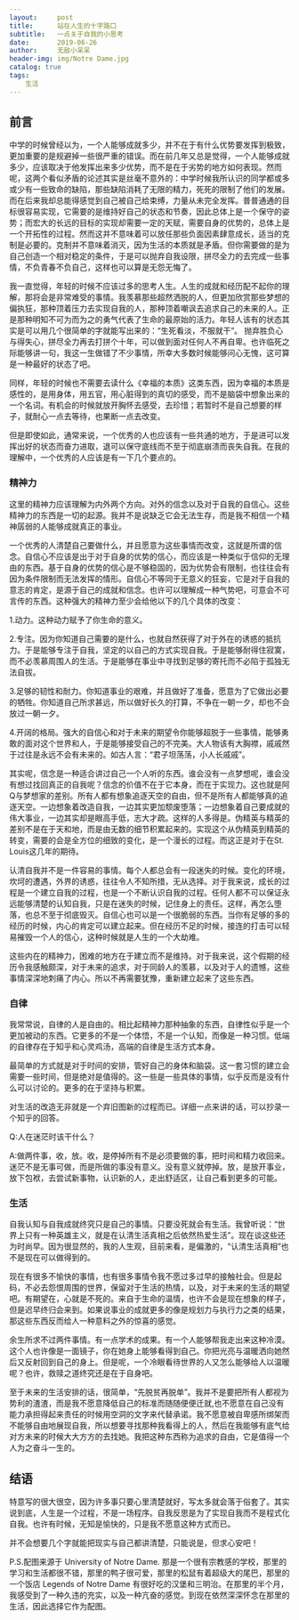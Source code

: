```yaml
---
layout:     post
title:      站在人生的十字路口
subtitle:   一点关于自我的小思考
date:       2019-06-26
author:     无敌小呆呆
header-img: img/Notre Dame.jpg
catalog: true
tags:
    生活
---
```


## 前言
中学的时候曾经以为，一个人能够成就多少，并不在于有什么优势要发挥到极致，更加重要的是规避掉一些很严重的错误。而在前几年又总是觉得，一个人能够成就多少，应该取决于他发挥出来多少优势，而不是在于劣势的地方如何表现。然而呢，这两个看似矛盾的论述其实是丝毫不意外的：中学时候我所认识的同学都或多或少有一些致命的缺陷，那些缺陷消耗了无限的精力，死死的限制了他们的发展。而在后来我却总能得感觉到自己被自己给束缚，力量从未完全发挥。普普通通的目标很容易实现，它需要的是维持好自己的状态和节奏，因此总体上是一个保守的姿势；而宏大的长远的目标的实现却需要一定的天赋，需要自身的优势的，总体上是一个开拓性的过程。然而这并不意味着可以放任那些负面因素肆意成长，适当的克制是必要的。克制并不意味着消灭，因为生活的本质就是矛盾。但你需要做的是为自己创造一个相对稳定的条件，于是可以抛弃自我设限，拼尽全力的去完成一些事情，不负青春不负自己，这样也可以算是无怨无悔了。

我一直觉得，年轻的时候不应该过多的思考人生。人生的成就和经历配不起你的理解，那将会是非常难受的事情。我羡慕那些超然洒脱的人，但更加欣赏那些梦想的偏执狂，那种顶着压力去实现自我的人，那种顶着嘲讽去追求自己的未来的人。正是那种明知不可为而为之的勇气代表了生命的最原始的活力。年轻人该有的状态其实是可以用几个很简单的字就能写出来的：“生死看淡，不服就干”。 抛弃胜负心与得失心，拼尽全力再去打拼个十年，可以做到面对任何人不再自卑。也许临死之际能够讲一句，我这一生做错了不少事情，所幸大多数时候能够问心无愧，这可算是一种最好的状态了吧。

同样，年轻的时候也不需要去读什么《幸福的本质》这类东西，因为幸福的本质是感性的，是用身体，用五官，用心脏得到的真切的感受，而不是脑袋中想象出来的一个名词。有机会的时候就放开胸怀去感受，去珍惜；若暂时不是自己想要的样子，就耐心一点去等待，也果断一点去改变。


但是即使如此，通常来说，一个优秀的人也应该有一些共通的地方，于是进可以发挥出好的状态而奋力进取，退可以保守底线而不至于彻底崩溃而丧失自我。在我的理解中，一个优秀的人应该是有一下几个要点的。

### 精神力
这里的精神力应该理解为内外两个方向。对外的信念以及对于自我的自信心。这些精神力的东西是一切的起源。我并不是说缺乏它会无法生存，而是我不相信一个精神孱弱的人能够成就真正的事业。

一个优秀的人清楚自己要做什么，并且愿意为这些事情而改变，这就是所谓的信念。自信心不应该是出于对于自身的优势的信心，而应该是一种类似于信仰的无理由的东西。基于自身的优势的信心是不够稳固的，因为优势会有限制，也往往会有因为条件限制而无法发挥的情形。自信心不等同于无意义的狂妄，它是对于自我的意志的肯定，是源于自己的成就和信念。也许可以理解成一种气势吧，可意会不可言传的东西。这种强大的精神力至少会给他以下的几个具体的改变：

1.动力。这种动力赋予了你生命的意义。

2.专注。因为你知道自己需要的是什么，也就自然获得了对于外在的诱惑的抵抗力。于是能够专注于自我，坚定的以自己的方式实现自我。于是能够耐得住寂寞，而不必羡慕周围人的生活。于是能够在事业中寻找到足够的寄托而不必陷于孤独无法自拔。

3.足够的韧性和耐力。你知道事业的艰难，并且做好了准备，愿意为了它做出必要的牺牲。你知道自己所求甚远，所以做好长久的打算，不争在一朝一夕，却也不会放过一朝一夕。

4.开阔的格局。强大的自信心和对于未来的期望令你能够超脱于一些事情，能够勇敢的面对这个世界和人，于是能够接受自己的不完美。大人物该有大胸襟，戚戚然于过往是永远不会有未来的。如古人言：“君子坦荡荡，小人长戚戚”。


其实呢，信念是一种适合讲过自己一个人听的东西。谁会没有一点梦想呢，谁会没有想过找回真正的自我呢？信念的价值不在于它本身，而在于实现力。这也就是阿Q与梦想家的差别。所有人都有想象追逐天空的自由，但不是所有人都能够真的追逐天空。一边想象着改造自我，一边其实更加颓废堕落；一边想象着自己要成就的伟大事业，一边其实却是眼高手低，志大才疏。这样的人多得是。伪精英与精英的差别不是在于天和地，而是由无数的细节积累起来的。实现这个从伪精英到精英的转变，需要的会是全方位的细致的变化，是一个漫长的过程。而这正是对于在St. Louis这几年的期待。

认清自我并不是一件容易的事情。每个人都总会有一段迷失的时候。变化的环境，坎坷的遭遇，外界的诱惑，往往令人不知所措，无从选择。对于我来说，成长的过程是一个建立自我的过程，也是一个不断认识自我的过程。任何人都不可以保证永远能够清楚的认知自我，只是在迷失的时候，记住身上的责任。这样，再怎么堕落，也总不至于彻底毁灭。自信心也可以是一个很脆弱的东西。当你有足够的多的经历的时候，内心的肯定可以建立起来。但在经历不足的时候，接连的打击可以轻易摧毁一个人的信心，这种时候就是人生的一个大劫难。

这些内在的精神力，困难的地方在于建立而不是维持。对于我来说，这个假期的经历令我感触颇深，对于未来的追求，对于同龄人的羡慕，以及对于人的遗憾，这些事情深深地刺痛了内心。所以不再需要犹豫，重新建立起来了这些东西。

### 自律
我常常说，自律的人是自由的。相比起精神力那种抽象的东西，自律性似乎是一个更加被动的东西。它更多的不是一个体悟，不是一个认知，而像是一种习惯。低端的自律存在于知乎和心灵鸡汤，高端的自律是生活方式本身。

最简单的方式就是对于时间的安排，管好自己的身体和脑袋。这一套习惯的建立会需要一些时间，但是绝对是值得的。这一些是一些具体的事情，似乎反而是没有什么可以讨论的。更多的在于坚持与积累。

对生活的改造无非就是一个弃旧图新的过程而已。详细一点来讲的话，可以抄录一个知乎的回答。 

Q:人在迷茫时该干什么？ 

A:做两件事，收，放。收，是停掉所有不是必须要做的事，把时间和精力收回来。迷茫不是无事可做，而是所做的事没有意义。没有意义就停掉。放，是放开事业，放下包袱，去尝试新事物，认识新的人，走出舒适区，让自己看到更多的可能。


### 生活
自我认知与自我成就终究只是自己的事情。只要没死就会有生活。我曾听说：“世界上只有一种英雄主义，就是在认清生活真相之后依然热爱生活”。现在谈这些还为时尚早。因为很显然的，我的人生观，目前来看，是偏激的，“认清生活真相”也不是现在可以做得到的。

现在有很多不愉快的事情，也有很多事情令我不愿过多过早的接触社会。但是起码，不必去怨恨周围的世界，保留对于生活的热情，以及，对于未来的生活的期望吧。有期望在，心就是不死的。来自于生命的温情，也许不会是现在想象的样子，但是迟早终归会来到。如果说事业的成就更多的像是规划力与执行力之类的结果，那这些东西反而给人一种意料之外的惊喜的感觉。

余生所求不过两件事情。有一点学术的成果。有一个人能够帮我走出来这种冷漠。这个人也许像是一面镜子，你在她身上能够看得到自己。你把光亮与温暖洒向她然后又反射回到自己的身上。但是呢，一个冷眼看待世界的人又怎么能够给人以温暖呢？也许，救赎之道终究还是在于自身吧。

至于未来的生活安排的话，很简单，“先脱贫再脱单”。我并不是要把所有人都视为势利的渣渣，而是我不愿意降低自己的标准而随随便便迁就,也不愿意在自己没有能力承担得起来责任的时候用空洞的文字来代替承诺。我不愿意被自卑感所绑架而不能够自由地展现自我，所以想要寻找那种我看得上的人，然后在我能够有底气给对方未来的时候大大方方的去找她。我把这种东西称为追求的自由，它是值得一个人为之奋斗一生的。

## 结语
特意写的很大很空，因为许多事只要心里清楚就好，写太多就会落于俗套了。其实说到底，人生是一个过程，不是一场程序。自我反思是为了实现自我而不是程式化自我。也许有时候，无知是愉快的，只是我不愿意这种方式而已。

并不会想要几个字就能把现实与自己都讲清楚，只能说是，但求心安吧！

P.S.配图来源于 University of Notre Dame. 那是一个很有宗教感的学校，那里的学习和生活都很不错，那里的鸭子很可爱，那里的松鼠有着超级大的尾巴，那里的一个饭店 Legends of Notre Dame 有很好吃的汉堡和三明治。在那里的半个月，我感受到了一种久违的充实，以及一种亢奋的感觉。到现在依然深深怀念在那里的生活，因此选择它作为配图。
